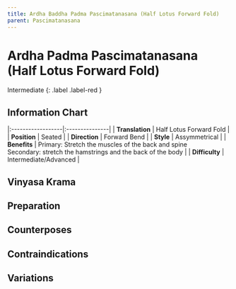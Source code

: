 ```yaml
---
title: Ardha Baddha Padma Pascimatanasana (Half Lotus Forward Fold)
parent: Pascimatanasana
---
```


# Ardha Padma Pascimatanasana (Half Lotus Forward Fold)
Intermediate
{: .label .label-red }
## Information Chart

|:------------------|:---------------|
| **Translation**       | Half Lotus Forward Fold  |
| **Position**          | Seated  |
| **Direction**         | Forward Bend   |
| **Style**             | Assymmetrical   |
| **Benefits**          | Primary: Stretch the muscles of the back and spine <br> Secondary: stretch the hamstrings and the back of the body   |
| **Difficulty**  |  Intermediate/Advanced                                      | 

## Vinyasa Krama 

## Preparation 

## Counterposes

## Contraindications

## Variations


